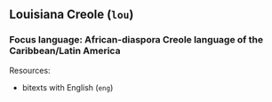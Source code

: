 ## Louisiana Creole (`lou`)

### Focus language: African-diaspora Creole language of the Caribbean/Latin America 

Resources:
 - bitexts with English (`eng`)